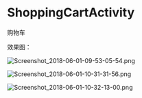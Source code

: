 ﻿# ShoppingCartActivity
购物车

效果图：

![Screenshot_2018-06-01-09-53-05-54.png](https://upload-images.jianshu.io/upload_images/4127965-07aa1323c249ca48.png?imageMogr2/auto-orient/strip%7CimageView2/2/w/1240)

![Screenshot_2018-06-01-10-31-31-56.png](https://upload-images.jianshu.io/upload_images/4127965-963967a5c7fa521f.png?imageMogr2/auto-orient/strip%7CimageView2/2/w/1240)

![Screenshot_2018-06-01-10-32-13-00.png](https://upload-images.jianshu.io/upload_images/4127965-29d542bdb4f74529.png?imageMogr2/auto-orient/strip%7CimageView2/2/w/1240)

